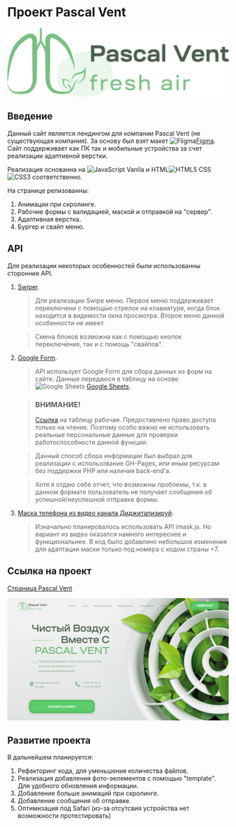 # Проект Pascal Vent

<img src="./images/logo.png" width="1000" title="Pascal Vent">

## Введение

Данный сайт является лендингом для компании Pascal Vent (не существующая компания).
За основу был взят макет <img src="https://cdn2.downdetector.com/static/uploads/logo/figma2.png" height="15" title="Fligma">[Figma](https://www.figma.com/file/RnYKlNVTRDYqseHoV8mhUh/Pascal-Vent?type=design&t=fm66IWJNEN2Q0HLn-6).
Сайт поддерживает как ПК так и мобильные устройства за счет реализации адаптивной верстки.

Реализация основанна на <img src="https://cdn.iconscout.com/icon/free/png-256/javascript-2752148-2284965.png" height="15" title="JavaScript"> Vanila и HTML<img src="https://camo.githubusercontent.com/da7acacadecf91d6dc02efcd2be086bb6d78ddff19a1b7a0ab2755a6fda8b1e9/68747470733a2f2f63646e2e6a7364656c6976722e6e65742f67682f64657669636f6e732f64657669636f6e2f69636f6e732f68746d6c352f68746d6c352d6f726967696e616c2e737667" width="15" title="HTML5"> CSS
<img src="https://pngicon.ru/file/uploads/css3.png" height="15" title="CSS3"> соответственно.

На странице релизованны:
1. Анимации при скролинге.
2. Рабочие формы с валидацией, маской и отправкой на "сервер".
3. Адаптивная верстка.
4. Бургер и свайп меню.

## API

Для реализации некоторых особенностей были использованны сторонние API.

1. [Swiper](https://swiperjs.com/).

   > Для реализации Swipe меню. Первое меню поддерживает переключени с помощью стрелок на клавиатуре, когда блок находится в видемости окна просмотра. Второе меню данной особенности  не имеет. 

   > Смена блоков возможна как с помощью кнопок переключения, так и с помощь "свайпов".

2. [Google Form](https://github.com/jsdevel/google-form).

   > API использует Google Form для сбора данных из форм на сайте. Данные передаюся в таблицу на основе <img src="https://upload.wikimedia.org/wikipedia/commons/thumb/3/30/Google_Sheets_logo_%282014-2020%29.svg/1498px-Google_Sheets_logo_%282014-2020%29.svg.png" height="15" title="Google Sheets"> [Google Sheets](https://docs.google.com/spreadsheets/d/1hA40SR9eXGamHbe_n4P9q4QEqJ-z5hhuEUyY-tPwWN8/edit?usp=sharing).

   > ### ВНИМАНИЕ!
   > [Ссылка](https://docs.google.com/spreadsheets/d/1hA40SR9eXGamHbe_n4P9q4QEqJ-z5hhuEUyY-tPwWN8/edit?usp=sharing) на таблицу рабочая.
   > Предоставлено право доступа только на чтение. Поэтому особо важно не использовать реальные персональные данные для проверки работоспособности данной функции.

   > Данный способ сбора информации был выбрал для реализации с использование GH-Pages, или иным ресурсам без поддержки PHP или наличия back-end'а.

   > Хотя я отдаю себе отчет, что возможны проблемы, т.к. в данном формате пользователь не получает сообщения об успешной/неуспешной отправке формы.

3. [Маска телефона из видео канала Диджитализируй](https://www.youtube.com/watch?v=Lxj_v5z0xRE).

   > Изначально планировалось использовать API imask.js. Но вариант из видео оказался намного интереснее и функциональнее.
   > В код было добавлено небольшое изменение для адаптации маски только под номера с кодом страны +7.

## Ссылка на проект

   [Страница Pascal Vent](https://kiars1.github.io/Pascal-Vent)
   
   <img src="./images/Pascal.png" max-width="1000" title="Pascal Vent">

## Развитие проекта

В дальнейшем планируется:
1. Рефакторинг кода, для уменьшения количества файлов.
2. Реализация добавления фото-эелементов с помощью "template". Для удобного обновления информации.
3. Добавление больше анимаций при скролинге.
4. Добавление сообщения об отправке.
5. Оптимизация под Safari (из-за отсутсвия устройства нет возможности протестировать)
